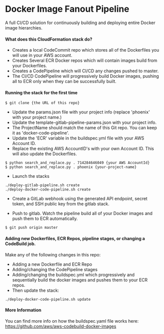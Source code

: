 # Docker Image Fanout Pipeline
A full CI/CD solution for continuously building and deploying entire Docker image hierarchies.

#### What does this CloudFormation stack do?
* Creates a local CodeCommit repo which stores all of the Dockerfiles you will use in your AWS account.
* Creates Several ECR Docker repos which will contain images build from your Dockerfiles.
* Creates a CodePipeline which will CI/CD any changes pushed to master.
* The CI/CD CodePipeline will progressively build Docker images, pushing all
  to ECR only when they can be successfully built.

#### Running the stack for the first time
```
$ git clone {the URL of this repo}
```

* Update the params.json file with your project info (replace 'phoenix' with your project name.)
* Update the template-gitlab-pipeline-params.json with your project info.
* The ProjectName should match the name of this Git repo. You can keep it as 'docker-code-pipeline'.
* Update the 'ECR' variable in the buildspec.yml file with your AWS Account ID.
* Replace the existing AWS AccountID's with your own Account ID. This will also update the Dockerfiles.

```
$ python search_and_replace.py . 714284646049 {your AWS AccountId}
$ python search_and_replace.py . phoenix {your-project-name}
```

* Launch the stacks
```
./deploy-gitlab-pipeline.sh create
./deploy-docker-code-pipeline.sh create
```

* Create a GitLab webhook using the generated API endpoint, secret token, and SSH public key from the gitlab stack.

* Push to gitlab. Watch the pipeline build all of your Docker images and push them to ECR automatically.
```
$ git push origin master
```

#### Adding new Dockerfiles, ECR Repos, pipeline stages, or changing a CodeBuild job.
Make any of the following changes in this repo:
* Adding a new Dockerfile and ECR Repo
* Adding/changing the CodePipeline stages
* Adding/changing the buildspec.yml which progressively and sequentially build the docker images and pushes them to your ECR repos.
* Then update the stack:

```
./deploy-docker-code-pipeline.sh update
```

#### More Information
You can find more info on how the buildspec.yaml file works here:
https://github.com/aws/aws-codebuild-docker-images
